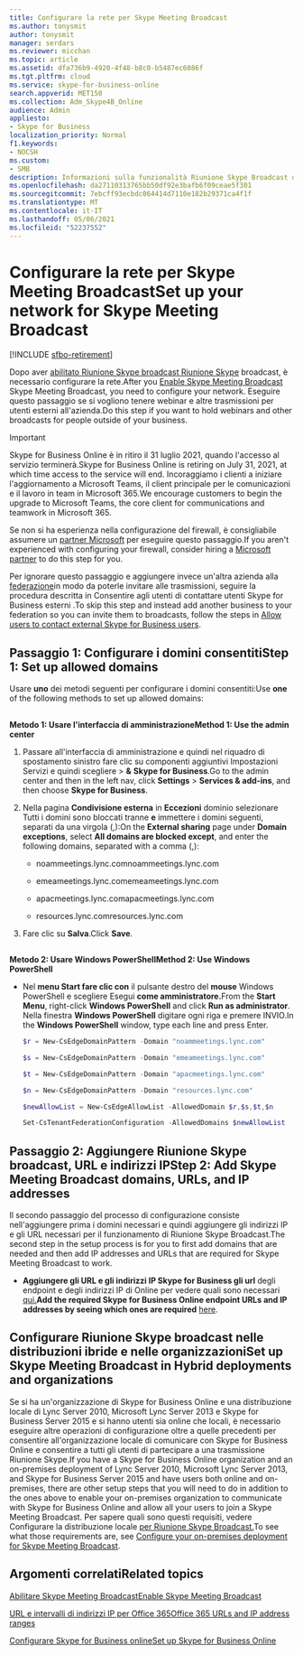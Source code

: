 ```yaml
---
title: Configurare la rete per Skype Meeting Broadcast
ms.author: tonysmit
author: tonysmit
manager: serdars
ms.reviewer: micchan
ms.topic: article
ms.assetid: dfa736b9-4920-4f48-b8c0-b5487ec6086f
ms.tgt.pltfrm: cloud
ms.service: skype-for-business-online
search.appverid: MET150
ms.collection: Adm_Skype4B_Online
audience: Admin
appliesto:
- Skype for Business
localization_priority: Normal
f1.keywords:
- NOCSH
ms.custom:
- SMB
description: Informazioni sulla funzionalità Riunione Skype Broadcast di Skype for Business Online che consente di pianificare, produrre e trasmettere riunioni o eventi a un pubblico online di grandi dimensioni fino a 10.000 partecipanti.
ms.openlocfilehash: da27110313765bb50df92e3bafb6f09ceae5f301
ms.sourcegitcommit: 7ebcff93ecbdc064414d7110e182b29371ca4f1f
ms.translationtype: MT
ms.contentlocale: it-IT
ms.lasthandoff: 05/06/2021
ms.locfileid: "52237552"
---
```

# <a name="set-up-your-network-for-skype-meeting-broadcast"></a><span data-ttu-id="352fb-103">Configurare la rete per Skype Meeting Broadcast</span><span class="sxs-lookup"><span data-stu-id="352fb-103">Set up your network for Skype Meeting Broadcast</span></span>

[!INCLUDE [sfbo-retirement](../../Hub/includes/sfbo-retirement.md)]

<span data-ttu-id="352fb-104">Dopo aver [abilitato Riunione Skype broadcast Riunione Skype](enable-skype-meeting-broadcast.md) broadcast, è necessario configurare la rete.</span><span class="sxs-lookup"><span data-stu-id="352fb-104">After you [Enable Skype Meeting Broadcast](enable-skype-meeting-broadcast.md) Skype Meeting Broadcast, you need to configure your network.</span></span> <span data-ttu-id="352fb-105">Eseguire questo passaggio se si vogliono tenere webinar e altre trasmissioni per utenti esterni all'azienda.</span><span class="sxs-lookup"><span data-stu-id="352fb-105">Do this step if you want to hold webinars and other broadcasts for people outside of your business.</span></span>

> [!IMPORTANT]
> <span data-ttu-id="352fb-106">Skype for Business Online è in ritiro il 31 luglio 2021, quando l'accesso al servizio terminerà.</span><span class="sxs-lookup"><span data-stu-id="352fb-106">Skype for Business Online is retiring on July 31, 2021, at which time access to the service will end.</span></span> <span data-ttu-id="352fb-107">Incoraggiamo i clienti a iniziare l'aggiornamento a Microsoft Teams, il client principale per le comunicazioni e il lavoro in team in Microsoft 365.</span><span class="sxs-lookup"><span data-stu-id="352fb-107">We encourage customers to begin the upgrade to Microsoft Teams, the core client for communications and teamwork in Microsoft 365.</span></span>

<span data-ttu-id="352fb-108">Se non si ha esperienza nella configurazione del firewall, è consigliabile assumere un [partner Microsoft](https://go.microsoft.com/fwlink/?linkid=391089) per eseguire questo passaggio.</span><span class="sxs-lookup"><span data-stu-id="352fb-108">If you aren't experienced with configuring your firewall, consider hiring a [Microsoft partner](https://go.microsoft.com/fwlink/?linkid=391089) to do this step for you.</span></span>

<span data-ttu-id="352fb-109">Per ignorare questo passaggio e aggiungere invece un'altra azienda alla [federazione](../set-up-skype-for-business-online/allow-users-to-contact-external-skype-for-business-users.md)in modo da poterle invitare alle trasmissioni, seguire la procedura descritta in Consentire agli utenti di contattare utenti Skype for Business esterni .</span><span class="sxs-lookup"><span data-stu-id="352fb-109">To skip this step and instead add another business to your federation so you can invite them to broadcasts, follow the steps in [Allow users to contact external Skype for Business users](../set-up-skype-for-business-online/allow-users-to-contact-external-skype-for-business-users.md).</span></span>

## <a name="step-1-set-up-allowed-domains"></a><span data-ttu-id="352fb-110">Passaggio 1: Configurare i domini consentiti</span><span class="sxs-lookup"><span data-stu-id="352fb-110">Step 1: Set up allowed domains</span></span>

<span data-ttu-id="352fb-111">Usare **uno** dei metodi seguenti per configurare i domini consentiti:</span><span class="sxs-lookup"><span data-stu-id="352fb-111">Use **one** of the following methods to set up allowed domains:</span></span>

## #

 <span data-ttu-id="352fb-112">**Metodo 1: Usare l'interfaccia di amministrazione**</span><span class="sxs-lookup"><span data-stu-id="352fb-112">**Method 1: Use the admin center**</span></span>

1. <span data-ttu-id="352fb-113">Passare all'interfaccia di amministrazione e quindi nel riquadro di spostamento sinistro fare clic su componenti aggiuntivi Impostazioni Servizi e quindi scegliere  >  **&amp;** **Skype for Business**.</span><span class="sxs-lookup"><span data-stu-id="352fb-113">Go to the admin center and then in the left nav, click **Settings** > **Services &amp; add-ins**, and then choose **Skype for Business**.</span></span>

2. <span data-ttu-id="352fb-114">Nella pagina **Condivisione esterna** in **Eccezioni** dominio selezionare Tutti i domini sono bloccati tranne **e** immettere i domini seguenti, separati da una virgola (,):</span><span class="sxs-lookup"><span data-stu-id="352fb-114">On the **External sharing** page under **Domain exceptions**, select **All domains are blocked except**, and enter the following domains, separated with a comma (,):</span></span>

   - <span data-ttu-id="352fb-115">noammeetings.lync.com</span><span class="sxs-lookup"><span data-stu-id="352fb-115">noammeetings.lync.com</span></span>

   - <span data-ttu-id="352fb-116">emeameetings.lync.com</span><span class="sxs-lookup"><span data-stu-id="352fb-116">emeameetings.lync.com</span></span>

   - <span data-ttu-id="352fb-117">apacmeetings.lync.com</span><span class="sxs-lookup"><span data-stu-id="352fb-117">apacmeetings.lync.com</span></span>

   - <span data-ttu-id="352fb-118">resources.lync.com</span><span class="sxs-lookup"><span data-stu-id="352fb-118">resources.lync.com</span></span>

3. <span data-ttu-id="352fb-119">Fare clic su **Salva**.</span><span class="sxs-lookup"><span data-stu-id="352fb-119">Click **Save**.</span></span>

## #

 <span data-ttu-id="352fb-120">**Metodo 2: Usare Windows PowerShell**</span><span class="sxs-lookup"><span data-stu-id="352fb-120">**Method 2: Use Windows PowerShell**</span></span>

- <span data-ttu-id="352fb-121">Nel **menu Start fare clic con** il pulsante destro del **mouse** Windows PowerShell e scegliere Esegui **come amministratore.**</span><span class="sxs-lookup"><span data-stu-id="352fb-121">From the **Start Menu**, right-click **Windows PowerShell** and click **Run as administrator**.</span></span> <span data-ttu-id="352fb-122">Nella finestra **Windows PowerShell** digitare ogni riga e premere INVIO.</span><span class="sxs-lookup"><span data-stu-id="352fb-122">In the **Windows PowerShell** window, type each line and press Enter.</span></span>

  ```PowerShell
  $r = New-CsEdgeDomainPattern -Domain "noammeetings.lync.com"
  ```

  ```PowerShell
  $s = New-CsEdgeDomainPattern -Domain "emeameetings.lync.com"
  ```

  ```PowerShell
  $t = New-CsEdgeDomainPattern -Domain "apacmeetings.lync.com"
  ```

  ```PowerShell
  $n = New-CsEdgeDomainPattern -Domain "resources.lync.com"
  ```

  ```PowerShell
  $newAllowList = New-CsEdgeAllowList -AllowedDomain $r,$s,$t,$n
  ```

  ```PowerShell
  Set-CsTenantFederationConfiguration -AllowedDomains $newAllowList
  ```

## <a name="step-2-add-skype-meeting-broadcast-domains-urls-and-ip-addresses"></a><span data-ttu-id="352fb-123">Passaggio 2: Aggiungere Riunione Skype broadcast, URL e indirizzi IP</span><span class="sxs-lookup"><span data-stu-id="352fb-123">Step 2: Add Skype Meeting Broadcast domains, URLs, and IP addresses</span></span>

<span data-ttu-id="352fb-124">Il secondo passaggio del processo di configurazione consiste nell'aggiungere prima i domini necessari e quindi aggiungere gli indirizzi IP e gli URL necessari per il funzionamento di Riunione Skype Broadcast.</span><span class="sxs-lookup"><span data-stu-id="352fb-124">The second step in the setup process is for you to first add domains that are needed and then add IP addresses and URLs that are required for Skype Meeting Broadcast to work.</span></span>

- <span data-ttu-id="352fb-125">**Aggiungere gli URL e gli indirizzi IP Skype for Business gli url** degli endpoint e degli indirizzi IP di Online per vedere quali sono necessari [qui.](https://support.office.com/article/Office-365-URLs-and-IP-address-ranges-8548a211-3fe7-47cb-abb1-355ea5aa88a2?ui=en-US&amp;rs=en-US&amp;ad=US#bkmk_lyo)</span><span class="sxs-lookup"><span data-stu-id="352fb-125">**Add the required Skype for Business Online endpoint URLs and IP addresses by seeing which ones are required** [here](https://support.office.com/article/Office-365-URLs-and-IP-address-ranges-8548a211-3fe7-47cb-abb1-355ea5aa88a2?ui=en-US&amp;rs=en-US&amp;ad=US#bkmk_lyo).</span></span>

## <a name="set-up-skype-meeting-broadcast-in-hybrid-deployments-and-organizations"></a><span data-ttu-id="352fb-126">Configurare Riunione Skype broadcast nelle distribuzioni ibride e nelle organizzazioni</span><span class="sxs-lookup"><span data-stu-id="352fb-126">Set up Skype Meeting Broadcast in Hybrid deployments and organizations</span></span>

<span data-ttu-id="352fb-127">Se si ha un'organizzazione di Skype for Business Online e una distribuzione locale di Lync Server 2010, Microsoft Lync Server 2013 e Skype for Business Server 2015 e si hanno utenti sia online che locali, è necessario eseguire altre operazioni di configurazione oltre a quelle precedenti per consentire all'organizzazione locale di comunicare con Skype for Business Online e consentire a tutti gli utenti di partecipare a una trasmissione Riunione Skype.</span><span class="sxs-lookup"><span data-stu-id="352fb-127">If you have a Skype for Business Online organization and an on-premises deployment of Lync Server 2010, Microsoft Lync Server 2013, and Skype for Business Server 2015 and have users both online and on-premises, there are other setup steps that you will need to do in addition to the ones above to enable your on-premises organization to communicate with Skype for Business Online and allow all your users to join a Skype Meeting Broadcast.</span></span> <span data-ttu-id="352fb-128">Per sapere quali sono questi requisiti, vedere Configurare la distribuzione locale [per Riunione Skype Broadcast.](../../SfbServer/deploy/configure-skype-meeting-broadcast.md)</span><span class="sxs-lookup"><span data-stu-id="352fb-128">To see what those requirements are, see [Configure your on-premises deployment for Skype Meeting Broadcast](../../SfbServer/deploy/configure-skype-meeting-broadcast.md).</span></span>

## <a name="related-topics"></a><span data-ttu-id="352fb-129">Argomenti correlati</span><span class="sxs-lookup"><span data-stu-id="352fb-129">Related topics</span></span>

[<span data-ttu-id="352fb-130">Abilitare Skype Meeting Broadcast</span><span class="sxs-lookup"><span data-stu-id="352fb-130">Enable Skype Meeting Broadcast</span></span>](enable-skype-meeting-broadcast.md)

[<span data-ttu-id="352fb-131">URL e intervalli di indirizzi IP per Office 365</span><span class="sxs-lookup"><span data-stu-id="352fb-131">Office 365 URLs and IP address ranges</span></span>](https://support.office.com/article/8548a211-3fe7-47cb-abb1-355ea5aa88a2)

[<span data-ttu-id="352fb-132">Configurare Skype for Business online</span><span class="sxs-lookup"><span data-stu-id="352fb-132">Set up Skype for Business Online</span></span>](../set-up-skype-for-business-online/set-up-skype-for-business-online.md)
